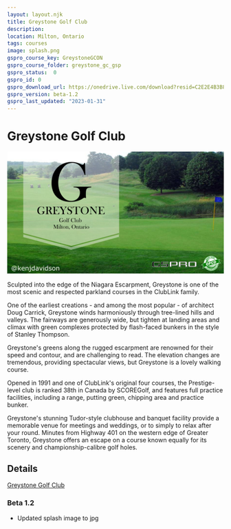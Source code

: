 ```yaml
---
layout: layout.njk
title: Greystone Golf Club
description: 
location: Milton, Ontario
tags: courses
image: splash.png
gspro_course_key: GreystoneGCON
gspro_course_folder: greystone_gc_gsp
gspro_status:  0
gspro_id: 0
gspro_download_url: https://onedrive.live.com/download?resid=C2E2E4B3B8DD77A3%21196724&authkey=!AIKyxJ6c1Z8sNkg
gspro_version: beta-1.2
gspro_last_updated: "2023-01-31"
---
```

# Greystone Golf Club

![Splash Image](./splash.png)

Sculpted into the edge of the Niagara Escarpment, Greystone is one of the most scenic and respected parkland courses in the ClubLink family.

One of the earliest creations - and among the most popular - of architect Doug Carrick, Greystone winds harmoniously through tree-lined hills and valleys. The fairways are generously wide, but tighten at landing areas and climax with green complexes protected by flash-faced bunkers in the style of Stanley Thompson.

Greystone's greens along the rugged escarpment are renowned for their speed and contour, and are challenging to read. The elevation changes are tremendous, providing spectacular views, but Greystone is a lovely walking course.

Opened in 1991 and one of ClubLink's original four courses, the Prestige-level club is ranked 38th in Canada by SCOREGolf, and features full practice facilities, including a range, putting green, chipping area and practice bunker. 

Greystone's stunning Tudor-style clubhouse and banquet facility provide a memorable venue for meetings and weddings, or to simply to relax after your round. Minutes from Highway 401 on the western edge of Greater Toronto, Greystone offers an escape on a course known equally for its scenery and championship-calibre golf holes.

## Details 

[Greystone Golf Club](https://greystone.clublink.ca/)

### Beta 1.2

- Updated splash image to jpg